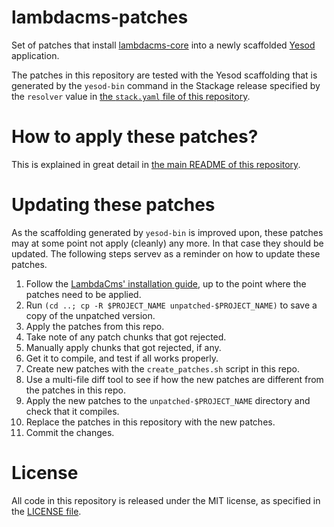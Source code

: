 lambdacms-patches
=================

Set of patches that install [lambdacms-core](https://hackage.haskell.org/package/lambdacms-core)
into a newly scaffolded [Yesod](http://yesodweb.com) application.

The patches in this repository are tested with the Yesod scaffolding that is
generated by the `yesod-bin` command in the Stackage release specified by
the `resolver` value in
[the `stack.yaml` file of this repository](https://github.com/lambdacms/lambdacms/blob/master/stack.yaml).


# How to apply these patches?

This is explained in great detail in
[the main README of this repository](https://github.com/lambdacms/lambdacms/blob/master/README.md).


# Updating these patches

As the scaffolding generated by `yesod-bin` is improved upon, these patches
may at some point not apply (cleanly) any more. In that case they should be
updated. The following steps servev as a reminder on how to update these
patches.

1.  Follow the
    [LambdaCms' installation guide](https://github.com/lambdacms/lambdacms),
    up to the point where the patches need to be applied.
2.  Run `(cd ..; cp -R $PROJECT_NAME unpatched-$PROJECT_NAME)` to save a copy of the unpatched version.
3.  Apply the patches from this repo.
4.  Take note of any patch chunks that got rejected.
5.  Manually apply chunks that got rejected, if any.
6.  Get it to compile, and test if all works properly.
7.  Create new patches with the `create_patches.sh` script in this repo.
8.  Use a multi-file diff tool to see if how the new patches are different from the patches in this repo.
9.  Apply the new patches to the `unpatched-$PROJECT_NAME` directory and check that it compiles.
10. Replace the patches in this repository with the new patches.
11. Commit the changes.



# License

All code in this repository is released under the MIT license, as specified
in the [LICENSE file](https://github.com/lambdacms/lambdacms/blob/master/LICENSE).
